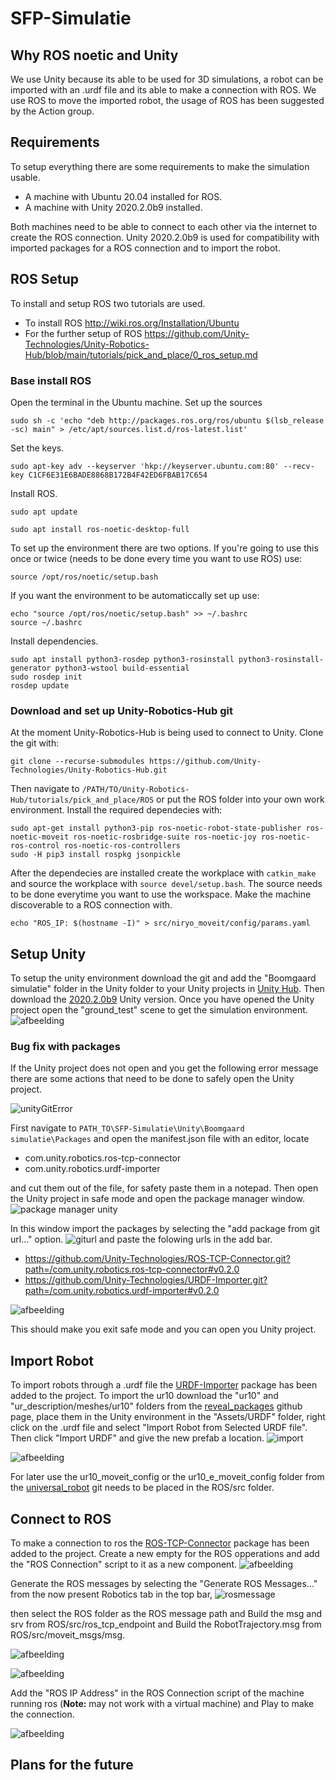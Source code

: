 # SFP-Simulatie

## Why ROS noetic and Unity
We use Unity because its able to be used for 3D simulations, a robot can be imported with an .urdf file and its able to make a connection with ROS. We use ROS to move the imported robot, the usage of ROS has been suggested by the Action group.


## Requirements
To setup everything there are some requirements to make the simulation usable.
* A machine with Ubuntu 20.04 installed for ROS.
* A machine with Unity 2020.2.0b9 installed.

Both machines need to be able to connect to each other via the internet to create the ROS connection.
Unity 2020.2.0b9 is used for compatibility with imported packages for a ROS connection and to import the robot.

## ROS Setup
To install and setup ROS two tutorials are used.
* To install ROS http://wiki.ros.org/Installation/Ubuntu
* For the further setup of ROS https://github.com/Unity-Technologies/Unity-Robotics-Hub/blob/main/tutorials/pick_and_place/0_ros_setup.md

### Base install ROS
Open the terminal in the Ubuntu machine.
Set up the sources
```
sudo sh -c 'echo "deb http://packages.ros.org/ros/ubuntu $(lsb_release -sc) main" > /etc/apt/sources.list.d/ros-latest.list'
```
Set the keys.
```
sudo apt-key adv --keyserver 'hkp://keyserver.ubuntu.com:80' --recv-key C1CF6E31E6BADE8868B172B4F42ED6FBAB17C654
```
Install ROS.
```
sudo apt update

sudo apt install ros-noetic-desktop-full
```
To set up the environment there are two options.
If you're going to use this once or twice (needs to be done every time you want to use ROS) use:
```
source /opt/ros/noetic/setup.bash
```
If you want the environment to be automaticcally set up use:
```
echo "source /opt/ros/noetic/setup.bash" >> ~/.bashrc
source ~/.bashrc
```
Install dependencies.
```
sudo apt install python3-rosdep python3-rosinstall python3-rosinstall-generator python3-wstool build-essential
sudo rosdep init
rosdep update
```
### Download and set up Unity-Robotics-Hub git
At the moment Unity-Robotics-Hub is being used to connect to Unity.
Clone the git with:
```
git clone --recurse-submodules https://github.com/Unity-Technologies/Unity-Robotics-Hub.git
```
Then navigate to ```/PATH/TO/Unity-Robotics-Hub/tutorials/pick_and_place/ROS``` or put the ROS folder into your own work environment.
Install the required dependecies with:
```
sudo apt-get install python3-pip ros-noetic-robot-state-publisher ros-noetic-moveit ros-noetic-rosbridge-suite ros-noetic-joy ros-noetic-ros-control ros-noetic-ros-controllers
sudo -H pip3 install rospkg jsonpickle
```
After the dependecies are installed create the workplace with ```catkin_make``` and source the workplace with ```source devel/setup.bash```. The source needs to be done everytime you want to use the workspace.
Make the machine discoverable to a ROS connection with.
```
echo "ROS_IP: $(hostname -I)" > src/niryo_moveit/config/params.yaml
```


## Setup Unity
To setup the unity environment download the git and add the "Boomgaard simulatie" folder in the Unity folder to your Unity projects in [Unity Hub](https://unity3d.com/get-unity/download). Then download the [2020.2.0b9](https://unity3d.com/unity/beta/2020.2.0b9) Unity version. Once you have opened the Unity project open the "ground_test" scene to get the simulation environment.
![afbeelding](https://user-images.githubusercontent.com/62204721/114179190-f86f5500-993e-11eb-9c6c-58e3a2ac3b10.png)


### Bug fix with packages
If the Unity project does not open and you get the following error message there are some actions that need to be done to safely open the Unity project.

![unityGitError](https://user-images.githubusercontent.com/62204721/114179478-54d27480-993f-11eb-87cf-2733367ce5d5.png)

First navigate to ```PATH_TO\SFP-Simulatie\Unity\Boomgaard simulatie\Packages``` and open the manifest.json file with an editor, locate
* com.unity.robotics.ros-tcp-connector
* com.unity.robotics.urdf-importer

and cut them out of the file, for safety paste them in a notepad.
Then open the Unity project in safe mode and open the package manager window.
![package manager unity](https://user-images.githubusercontent.com/62204721/114180783-f6a69100-9940-11eb-8128-0652eb695e6e.png)

In this window import the packages by selecting the "add package from git url..." option.
![giturl](https://user-images.githubusercontent.com/62204721/114181177-77658d00-9941-11eb-99d7-12991b8a13be.png)
and paste the folowing urls in the add bar.
* https://github.com/Unity-Technologies/ROS-TCP-Connector.git?path=/com.unity.robotics.ros-tcp-connector#v0.2.0
* https://github.com/Unity-Technologies/URDF-Importer.git?path=/com.unity.robotics.urdf-importer#v0.2.0

![afbeelding](https://user-images.githubusercontent.com/62204721/114181535-ea6f0380-9941-11eb-8988-365fd54a0441.png)

This should make you exit safe mode and you can open you Unity project.


## Import Robot
To import robots through a .urdf file the [URDF-Importer](https://github.com/Unity-Technologies/URDF-Importer?path=/com.unity.robotics.urdf-importer#v0.2.0) package has been added to the project. To import the ur10 download the "ur10" and "ur_description/meshes/ur10" folders from the [reveal_packages](https://github.com/PositronicsLab/reveal_packages/tree/master/industrial_arm/scenario/models/urdf) github page, place them in the Unity environment in the "Assets/URDF" folder, right click on the .urdf file and select "Import Robot from Selected URDF file". Then click "Import URDF" and give the new prefab a location.
![import](https://user-images.githubusercontent.com/62204721/114182214-a8928d00-9942-11eb-8ee5-01b38b7fcc50.png)

![afbeelding](https://user-images.githubusercontent.com/62204721/114182153-99abda80-9942-11eb-8756-130165926e30.png)

For later use the ur10_moveit_config or the ur10_e_moveit_config folder from the [universal_robot](https://github.com/ros-industrial/universal_robot) git needs to be placed in the ROS/src folder.

## Connect to ROS
To make a connection to ros the [ROS-TCP-Connector](https://github.com/Unity-Technologies/ROS-TCP-Connector?path=/com.unity.robotics.ros-tcp-connector#v0.2.0) package has been added to the project. Create a new empty for the ROS opperations and add the "ROS Connection" script to it as a new component.
![afbeelding](https://user-images.githubusercontent.com/62204721/114182543-0626d980-9943-11eb-8a6a-897de02f8b65.png)

Generate the ROS messages by selecting the "Generate ROS Messages..." from the now present Robotics tab in the top bar,
![rosmessage](https://user-images.githubusercontent.com/62204721/114182767-4c7c3880-9943-11eb-9a8c-261db21eae25.png)

then select the ROS folder as the ROS message path and Build the msg and srv from ROS/src/ros_tcp_endpoint and Build the RobotTrajectory.msg from ROS/src/moveit_msgs/msg.

![afbeelding](https://user-images.githubusercontent.com/62204721/114183048-9d8c2c80-9943-11eb-92ca-5f085d393861.png)

![afbeelding](https://user-images.githubusercontent.com/62204721/114183232-beed1880-9943-11eb-9e33-c5259561da32.png)

Add the "ROS IP Address" in the ROS Connection script of the machine running ros (**Note:** may not work with a virtual machine) and Play to make the connection.

![afbeelding](https://user-images.githubusercontent.com/62204721/114183356-e3e18b80-9943-11eb-939c-fd2e4ad26350.png)


## Plans for the future
